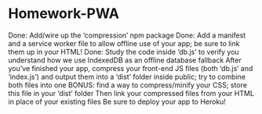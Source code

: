 # Homework-PWA

Done: Add/wire up the ‘compression’ npm package
Done: Add a manifest and a service worker file to allow offline use of your app; be sure to link them up in your HTML!
Done: Study the code inside ‘db.js’ to verify you understand how we use IndexedDB as an offline database fallback
After you’ve finished your app, compress your front-end JS files (both ‘db.js’ and ‘index.js’) and output them into a ‘dist’ folder inside public; try to combine both files into one
BONUS: find a way to compress/minify your CSS; store this file in your ‘dist’ folder
Then link your compressed files from your HTML in place of your existing files
Be sure to deploy your app to Heroku!